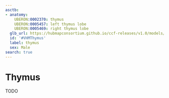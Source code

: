 ```yaml
---
asctb:
- anatomy:
    UBERON:0002370: thymus
    UBERON:0005457: left thymus lobe
    UBERON:0005469: right thymus lobe
  glb_url: https://hubmapconsortium.github.io/ccf-releases/v1.0/models/VH_M_Thymus
  id: '#VHMThymus'
  label: thymus
  sex: Male
search: true
---
```


# Thymus

TODO